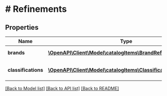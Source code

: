 # # Refinements

## Properties

Name | Type | Description | Notes
------------ | ------------- | ------------- | -------------
**brands** | [**\OpenAPI\Client\Model\catalogItems\BrandRefinement[]**](BrandRefinement.md) | Brand search refinements. |
**classifications** | [**\OpenAPI\Client\Model\catalogItems\ClassificationRefinement[]**](ClassificationRefinement.md) | Classification search refinements. |

[[Back to Model list]](../../README.md#models) [[Back to API list]](../../README.md#endpoints) [[Back to README]](../../README.md)
